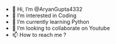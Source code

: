 - 👋 Hi, I’m @AryanGupta4332
- 👀 I’m interested in Coding
- 🌱 I’m currently learning Python
- 💞️ I’m looking to collaborate on Youtube
- 📫 How to reach me ?

<!---
AryanGupta4332/AryanGupta4332 is a ✨ special ✨ repository because its `README.md` (this file) appears on your GitHub profile.
You can click the Preview link to take a look at your changes.
--->

